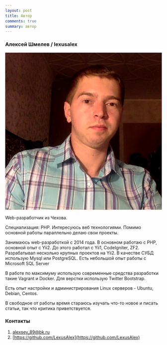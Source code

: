 ```yaml
---
layout: post
title: Автор
comments: true
summary: автор
---
```


### Алексей Шмелев / lexusalex

<div class="block-side block-side__right">
    <img src="/assets/images/static/720.png" alt="Алексей Шмелев"  data-action="zoom">
</div>

Web-разработчик из Чехова. 

Специализация: PHP. Интересуюсь веб технологиями. 
Помимо основной работы параллельно делаю свои проекты.

Занимаюсь web-разработкой c 2014 года. 
В основном работаю с PHP, основной опыт с Yii2. 
До этого работал с Yii1, CodeIgniter, ZF2. 
Разрабатывал несколько крупных проектов на Yii2.
В качестве СУБД использую Mysql или PostgreSQL. Есть небольшой опыт работы с Microsoft SQL Server

В работе по максимуму использую современные средства разработки такие Vagrant и Docker.
Для верстки использую Twitter Bootstrap.

Есть опыт настройки и администрирования Linux серверов - Ubuntu, Debian, Centos.

В свободное от работы время стараюсь изучать что-то новое и писать статьи, так что критика приветствуется.

### Контакты

1. [alexsey_89@bk.ru](email:alexsey_89@bk.ru)
2. [https://github.com/LexusAlex](https://github.com/LexusAlex)